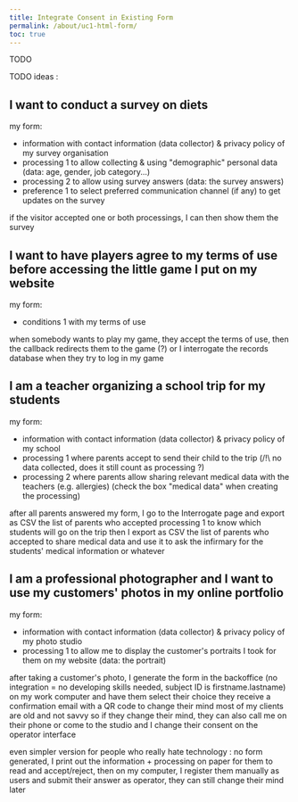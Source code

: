 ```yaml
---
title: Integrate Consent in Existing Form
permalink: /about/uc1-html-form/
toc: true
---
```


TODO

TODO ideas :

## I want to conduct a survey on diets

my form:
  - information with contact information (data collector) & privacy policy of my survey organisation
  - processing 1 to allow collecting & using "demographic" personal data (data: age, gender, job category...)
  - processing 2 to allow using survey answers (data: the survey answers)
  - preference 1 to select preferred communication channel (if any) to get updates on the survey

if the visitor accepted one or both processings, I can then show them the survey

## I want to have players agree to my terms of use before accessing the little game I put on my website

my form:
  - conditions 1 with my terms of use

when somebody wants to play my game, they accept the terms of use, then the callback redirects them to the game (?) or I interrogate the records database when they try to log in my game

## I am a teacher organizing a school trip for my students

my form:
  - information with contact information (data collector) & privacy policy of my school
  - processing 1 where parents accept to send their child to the trip (/!\ no data collected, does it still count as processing ?)
  - processing 2 where parents allow sharing relevant medical data with the teachers (e.g. allergies) (check the box "medical data" when creating the processing)

after all parents answered my form, I go to the Interrogate page and export as CSV the list of parents who accepted processing 1 to know which students will go on the trip
then I export as CSV the list of parents who accepted to share medical data and use it to ask the infirmary for the students' medical information or whatever

## I am a professional photographer and I want to use my customers' photos in my online portfolio

my form:
  - information with contact information (data collector) & privacy policy of my photo studio
  - processing 1 to allow me to display the customer's portraits I took for them on my website (data: the portrait)

after taking a customer's photo, I generate the form in the backoffice (no integration = no developing skills needed, subject ID is firstname.lastname) on my work computer and have them select their choice
they receive a confirmation email with a QR code to change their mind
most of my clients are old and not savvy so if they change their mind, they can also call me on their phone or come to the studio and I change their consent on the operator interface

even simpler version for people who really hate technology : no form generated, I print out the information + processing on paper for them to read and accept/reject, then on my computer, I register them manually as users and submit their answer as operator, they can still change their mind later
